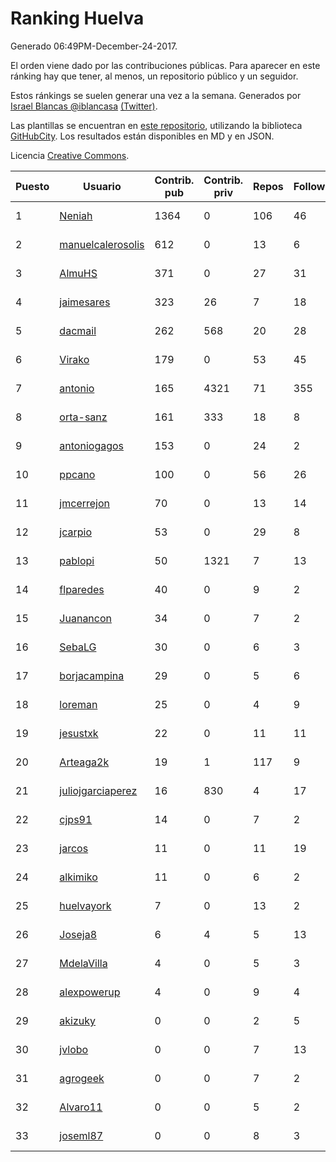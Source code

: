 # Ranking Huelva

Generado 06:49PM-December-24-2017.

El orden viene dado por las contribuciones públicas. Para aparecer en este ránking hay que tener, al menos, un repositorio público y un seguidor.

Estos ránkings se suelen generar una vez a la semana. Generados por [Israel Blancas @iblancasa](https://github.com/iblancasa/) [(Twitter)](https://twitter.com/iblancasa).

Las plantillas se encuentran en [este repositorio](https://github.com/iblancasa/GH-Spanish-Ranking), utilizando la biblioteca [GitHubCity](https://github.com/iblancasa/GitHubCity). Los resultados están disponibles en MD y en JSON.

Licencia [Creative Commons](https://creativecommons.org/licenses/by/4.0/).

| Puesto   |  Usuario  | Contrib. pub | Contrib. priv |Repos| Followers | Desde |  Avatar  |
|----------|-----------|--------------|---------------|-----|-----------|-------|----------|
|1|[Neniah](https://github.com/Neniah)|1364|0|106|46|2011-10-22|![Neniah](https://avatars3.githubusercontent.com/u/1144759)|
|2|[manuelcalerosolis](https://github.com/manuelcalerosolis)|612|0|13|6|2012-12-20|![manuelcalerosolis](https://avatars2.githubusercontent.com/u/3088246)|
|3|[AlmuHS](https://github.com/AlmuHS)|371|0|27|31|2015-10-11|![AlmuHS](https://avatars1.githubusercontent.com/u/15078104)|
|4|[jaimesares](https://github.com/jaimesares)|323|26|7|18|2012-09-28|![jaimesares](https://avatars1.githubusercontent.com/u/2446051)|
|5|[dacmail](https://github.com/dacmail)|262|568|20|28|2008-05-28|![dacmail](https://avatars2.githubusercontent.com/u/11754)|
|6|[Virako](https://github.com/Virako)|179|0|53|45|2011-05-28|![Virako](https://avatars3.githubusercontent.com/u/815686)|
|7|[antonio](https://github.com/antonio)|165|4321|71|355|2008-07-19|![antonio](https://avatars1.githubusercontent.com/u/17516)|
|8|[orta-sanz](https://github.com/orta-sanz)|161|333|18|8|2013-01-22|![orta-sanz](https://avatars2.githubusercontent.com/u/3337555)|
|9|[antoniogagos](https://github.com/antoniogagos)|153|0|24|2|2015-09-18|![antoniogagos](https://avatars1.githubusercontent.com/u/14351629)|
|10|[ppcano](https://github.com/ppcano)|100|0|56|26|2011-06-02|![ppcano](https://avatars0.githubusercontent.com/u/825430)|
|11|[jmcerrejon](https://github.com/jmcerrejon)|70|0|13|14|2012-07-09|![jmcerrejon](https://avatars1.githubusercontent.com/u/1942431)|
|12|[jcarpio](https://github.com/jcarpio)|53|0|29|8|2010-11-23|![jcarpio](https://avatars1.githubusercontent.com/u/493260)|
|13|[pablopi](https://github.com/pablopi)|50|1321|7|13|2014-02-19|![pablopi](https://avatars0.githubusercontent.com/u/6725714)|
|14|[flparedes](https://github.com/flparedes)|40|0|9|2|2015-06-28|![flparedes](https://avatars2.githubusercontent.com/u/13085943)|
|15|[Juanancon](https://github.com/Juanancon)|34|0|7|2|2016-04-29|![Juanancon](https://avatars1.githubusercontent.com/u/18741909)|
|16|[SebaLG](https://github.com/SebaLG)|30|0|6|3|2015-11-17|![SebaLG](https://avatars1.githubusercontent.com/u/15893746)|
|17|[borjacampina](https://github.com/borjacampina)|29|0|5|6|2010-12-08|![borjacampina](https://avatars1.githubusercontent.com/u/514025)|
|18|[loreman](https://github.com/loreman)|25|0|4|9|2010-11-19|![loreman](https://avatars2.githubusercontent.com/u/488198)|
|19|[jesustxk](https://github.com/jesustxk)|22|0|11|11|2014-07-01|![jesustxk](https://avatars2.githubusercontent.com/u/8038664)|
|20|[Arteaga2k](https://github.com/Arteaga2k)|19|1|117|9|2012-05-11|![Arteaga2k](https://avatars2.githubusercontent.com/u/1731164)|
|21|[juliojgarciaperez](https://github.com/juliojgarciaperez)|16|830|4|17|2015-08-26|![juliojgarciaperez](https://avatars2.githubusercontent.com/u/13980296)|
|22|[cjps91](https://github.com/cjps91)|14|0|7|2|2017-11-08|![cjps91](https://avatars0.githubusercontent.com/u/33495645)|
|23|[jarcos](https://github.com/jarcos)|11|0|11|19|2011-07-23|![jarcos](https://avatars2.githubusercontent.com/u/933995)|
|24|[alkimiko](https://github.com/alkimiko)|11|0|6|2|2013-04-21|![alkimiko](https://avatars2.githubusercontent.com/u/4218917)|
|25|[huelvayork](https://github.com/huelvayork)|7|0|13|2|2011-03-29|![huelvayork](https://avatars3.githubusercontent.com/u/697151)|
|26|[Joseja8](https://github.com/Joseja8)|6|4|5|13|2014-07-12|![Joseja8](https://avatars0.githubusercontent.com/u/8145991)|
|27|[MdelaVilla](https://github.com/MdelaVilla)|4|0|5|3|2012-07-18|![MdelaVilla](https://avatars0.githubusercontent.com/u/2000720)|
|28|[alexpowerup](https://github.com/alexpowerup)|4|0|9|4|2015-04-20|![alexpowerup](https://avatars0.githubusercontent.com/u/12040064)|
|29|[akizuky](https://github.com/akizuky)|0|0|2|5|2011-09-08|![akizuky](https://avatars2.githubusercontent.com/u/1035039)|
|30|[jvlobo](https://github.com/jvlobo)|0|0|7|13|2013-10-12|![jvlobo](https://avatars1.githubusercontent.com/u/5671420)|
|31|[agrogeek](https://github.com/agrogeek)|0|0|7|2|2009-04-01|![agrogeek](https://avatars0.githubusercontent.com/u/69480)|
|32|[Alvaro11](https://github.com/Alvaro11)|0|0|5|2|2014-09-26|![Alvaro11](https://avatars3.githubusercontent.com/u/8927377)|
|33|[joseml87](https://github.com/joseml87)|0|0|8|3|2016-01-13|![joseml87](https://avatars3.githubusercontent.com/u/16690607)|
